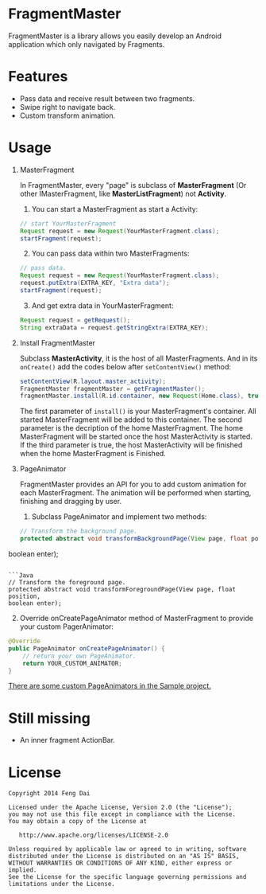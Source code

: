FragmentMaster
==============

FragmentMaster is a library allows you easily develop an Android application which only navigated by Fragments.



Features
========

  * Pass data and receive result between two fragments.
  * Swipe right to navigate back.
  * Custom transform animation.



Usage
=====

1. MasterFragment

   In FragmentMaster, every "page" is subclass of **MasterFragment** (Or other IMasterFragment, like **MasterListFragment**) not **Activity**.

   1. You can start a MasterFragment as start a Activity:
   ```Java
   // start YourMasterFragment
   Request request = new Request(YourMasterFragment.class);
   startFragment(request);
   ```

   2. You can pass data within two MasterFragments:
   ```Java
   // pass data.
   Request request = new Request(YourMasterFragment.class);
   request.putExtra(EXTRA_KEY, "Extra data");
   startFragment(request);
   ```

   3. And get extra data in YourMasterFragment:
   ```Java
   Request request = getRequest();
   String extraData = request.getStringExtra(EXTRA_KEY);
   ```

2. Install FragmentMaster

   Subclass **MasterActivity**, it is the host of all MasterFragments. And in its ```onCreate()``` add the codes below after ```setContentView()``` method:
   
   ```Java
   setContentView(R.layout.master_activity);
   FragmentMaster fragmentMaster = getFragmentMaster();
   fragmentMaster.install(R.id.container, new Request(Home.class), true);
   ```

   The first parameter of ```install()``` is your MasterFragment's container. All started MasterFragment will be added to this container.
   The second parameter is the decription of the home MasterFragment. The home MasterFragment will be started once the host MasterActivity is started.
   If the third parameter is true, the host MasterActivity will be finished when the home MasterFragment is Finished.

3. PageAnimator

   FragmentMaster provides an API for you to add custom animation for each MasterFragment. The animation will be performed when starting, finishing and dragging by user.

   1. Subclass PageAnimator and implement two methods:
   ```Java
   // Transform the background page.
   protected abstract void transformBackgroundPage(View page, float position,
boolean enter);
   ```
   
   ```Java
   // Transform the foreground page.
   protected abstract void transformForegroundPage(View page, float position,
boolean enter);
   ```

   2. Override onCreatePageAnimator method of MasterFragment to provide your custom PagerAnimator:
   ```Java
   @Override
   public PageAnimator onCreatePageAnimator() {
       // return your own PageAnimator.
       return YOUR_CUSTOM_ANIMATOR;
   }
   ```
   [There are some custom PageAnimators in the Sample project.](https://github.com/fengdai/FragmentMaster/tree/master/fragmentmaster-samples/src/com/fragmentmaster/sample/pageanimator)


Still missing
=============

  * An inner fragment ActionBar.



License
=======

    Copyright 2014 Feng Dai

    Licensed under the Apache License, Version 2.0 (the "License");
    you may not use this file except in compliance with the License.
    You may obtain a copy of the License at

       http://www.apache.org/licenses/LICENSE-2.0

    Unless required by applicable law or agreed to in writing, software
    distributed under the License is distributed on an "AS IS" BASIS,
    WITHOUT WARRANTIES OR CONDITIONS OF ANY KIND, either express or implied.
    See the License for the specific language governing permissions and
    limitations under the License.
